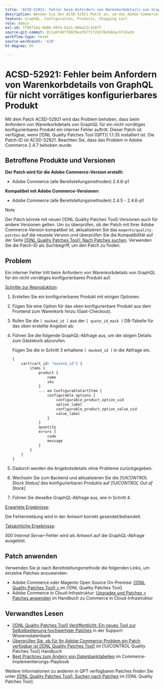 ```yaml
---
title: 'ACSD-52921: Fehler beim Anfordern von Warenkorbdetails von GraphQL für nicht vorrätiges konfigurierbares Produkt'
description: Wenden Sie den ACSD-52921-Patch an, um das Adobe Commerce-Problem zu beheben, bei dem beim Anfordern von Warenkorbdetails von GraphQL für ein nicht vorrätiges konfigurierbares Produkt ein interner Fehler auftritt.
feature: GraphQL, Configuration, Products, Shopping Cart
role: Admin
exl-id: 7790718a-6b86-497e-b1a1-88ba22c3e8ff
source-git-commit: 011a6f46f76029eaf67f172b576e58dac9710a3d
workflow-type: tm+mt
source-wordcount: '419'
ht-degree: 0%

---
```


# ACSD-52921: Fehler beim Anfordern von Warenkorbdetails von GraphQL für nicht vorrätiges konfigurierbares Produkt

Mit dem Patch ACSD-52921 wird das Problem behoben, dass beim Anfordern von Warenkorbdetails von GraphQL für ein nicht vorrätiges konfigurierbares Produkt ein interner Fehler auftritt. Dieser Patch ist verfügbar, wenn [!DNL Quality Patches Tool (QPT)] 1.1.35 installiert ist. Die Patch-ID ist ACSD-52921. Beachten Sie, dass das Problem in Adobe Commerce 2.4.7 behoben wurde.

## Betroffene Produkte und Versionen

**Der Patch wird für die Adobe Commerce-Version erstellt:**

* Adobe Commerce (alle Bereitstellungsmethoden) 2.4.6-p1

**Kompatibel mit Adobe Commerce-Versionen:**

* Adobe Commerce (alle Bereitstellungsmethoden) 2.4.5 - 2.4.6-p1

>[!NOTE]
>
>Der Patch könnte mit neuen [!DNL Quality Patches Tool]-Versionen auch für andere Versionen gelten. Um zu überprüfen, ob der Patch mit Ihrer Adobe Commerce-Version kompatibel ist, aktualisieren Sie das `magento/quality-patches` auf die neueste Version und überprüfen Sie die Kompatibilität auf der Seite [[!DNL Quality Patches Tool]: Nach Patches suchen](https://experienceleague.adobe.com/tools/commerce-quality-patches/index.html). Verwenden Sie die Patch-ID als Suchbegriff, um den Patch zu finden.

## Problem

Ein interner Fehler tritt beim Anfordern von Warenkorbdetails von GraphQL für ein nicht vorrätiges konfigurierbares Produkt auf.

<u>Schritte zur Reproduktion</u>:

1. Erstellen Sie ein konfigurierbares Produkt mit einigen Optionen.
1. Fügen Sie eine Option für das oben konfigurierbare Produkt aus dem Frontend zum Warenkorb hinzu (Gast-Checkout).
1. Rufen Sie die `[ masked_id ]` aus der `[ quote_id_mask ]` DB-Tabelle für das oben erstellte Angebot ab.
1. Führen Sie die folgende GraphQL-Abfrage aus, um die obigen Details zum Gästekorb abzurufen.

   Fügen Sie die in Schritt 3 erhaltene `[ masked_id ]` in die Abfrage ein.

   ```GraphQL
   {
       cart(cart_id: "masked_id") {
           items {
               product {
                   name
                   sku
               }
               ... on ConfigurableCartItem {
                   configurable_options {
                       configurable_product_option_uid
                       option_label
                       configurable_product_option_value_uid
                       value_label
                   }
               }
               quantity
               errors {
                   code
                   message
               }
           }
       }
   }   
   ```

1. Dadurch werden die Angebotsdetails ohne Probleme zurückgegeben.
1. Wechseln Sie zum Backend und aktualisieren Sie die *[!UICONTROL Stock Status]* des konfigurierbaren Produkts auf *[!UICONTROL Out of Stock]*.
1. Führen Sie dieselbe GraphQL-Abfrage aus, wie in Schritt 4.

<u>Erwartete Ergebnisse</u>:

Die Fehlermeldung wird in der Antwort korrekt gesendet/behandelt.

<u>Tatsächliche Ergebnisse</u>:

*500 Internal Server*-Fehler wird als Antwort auf die GraphQL-Abfrage ausgelöst.

## Patch anwenden

Verwenden Sie je nach Bereitstellungsmethode die folgenden Links, um einzelne Patches anzuwenden:

* Adobe Commerce oder Magento Open Source On-Premise: [[!DNL Quality Patches Tool] > ](/help/tools/quality-patches-tool/usage.md) im [!DNL Quality Patches Tool]
* Adobe Commerce in Cloud-Infrastruktur: [Upgrades und Patches > Patches anwenden](https://experienceleague.adobe.com/docs/commerce-cloud-service/user-guide/develop/upgrade/apply-patches.html) im Handbuch zu Commerce in Cloud-Infrastruktur

## Verwandtes Lesen

* [[!DNL Quality Patches Tool] Veröffentlicht: Ein neues Tool zur Selbstbedienung hochwertiger Patches](https://experienceleague.adobe.com/en/docs/commerce-operations/tools/quality-patches-tool/quality-patches-tool-to-self-serve-quality-patches) in der Support-Wissensdatenbank
* [Überprüfen Sie, ob für Ihr Adobe Commerce-Problem ein Patch verfügbar ist [!DNL Quality Patches Tool]](/help/tools/quality-patches-tool/patches-available-in-qpt/check-patch-for-magento-issue-with-magento-quality-patches.md) im [!UICONTROL Quality Patches Tool] Handbuch
* [Best Practices zum Ändern von Datenbanktabellen](https://experienceleague.adobe.com/en/docs/commerce-operations/implementation-playbook/best-practices/development/modifying-core-and-third-party-tables#why-adobe-recommends-avoiding-modifications) im Commerce-Implementierungs-Playbook

Weitere Informationen zu anderen in QPT verfügbaren Patches finden Sie unter [[!DNL Quality Patches Tool]: Suchen nach Patches](https://experienceleague.adobe.com/tools/commerce-quality-patches/index.html) im [!DNL Quality Patches Tool].
